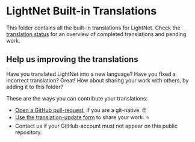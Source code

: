 # LightNet Built-in Translations

This folder contains all the built-in translations for LightNet.
Check the [translation status](TRANSLATION-STATUS.md) for an overview of completed translations and pending work.

## Help us improving the translations

Have you translated LightNet into a new language? Have you fixed a incorrect translation? Great! How about sharing
your work with others, by adding it to this folder?

These are the ways you can contribute your translations:

- [Open a GitHub pull-request](https://docs.github.com/en/get-started/exploring-projects-on-github/contributing-to-a-project), if you are a git-native. 🤓
- [Use the translation-update form](https://github.com/LightNetDev/LightNet/issues/new?template=---03-translations-update.yml) to share your work. ⭐️
- Contact us if your GitHub-account must not appear on this public repository.
